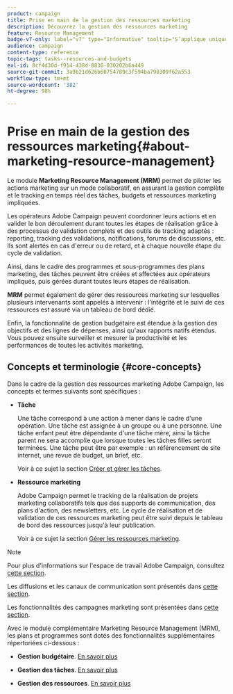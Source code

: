 ```yaml
---
product: campaign
title: Prise en main de la gestion des ressources marketing
description: Découvrez la gestion des ressources marketing
feature: Resource Management
badge-v7-only: label="v7" type="Informative" tooltip="S’applique uniquement à Campaign Classic v7"
audience: campaign
content-type: reference
topic-tags: tasks--resources-and-budgets
exl-id: 8cf4d30d-f914-438d-8836-030202b6a449
source-git-commit: 3a9b21d626b60754789c3f594ba798309f62a553
workflow-type: tm+mt
source-wordcount: '382'
ht-degree: 98%

---
```


# Prise en main de la gestion des ressources marketing{#about-marketing-resource-management}



Le module **Marketing Resource Management (MRM)** permet de piloter les actions marketing sur un mode collaboratif, en assurant la gestion complète et le tracking en temps réel des tâches, budgets et ressources marketing impliquées.

Les opérateurs Adobe Campaign peuvent coordonner leurs actions et en valider le bon déroulement durant toutes les étapes de réalisation grâce à des processus de validation complets et des outils de tracking adaptés : reporting, tracking des validations, notifications, forums de discussions, etc. Ils sont alertés en cas d&#39;erreur ou de retard, et à chaque nouvelle étape du cycle de validation.

Ainsi, dans le cadre des programmes et sous-programmes des plans marketing, des tâches peuvent être créées et affectées aux opérateurs impliqués, puis gérées durant toutes leurs étapes de réalisation.

**MRM** permet également de gérer des ressources marketing sur lesquelles plusieurs intervenants sont appelés à intervenir : l&#39;intégrité et le suivi de ces ressources est assuré via un tableau de bord dédié.

Enfin, la fonctionnalité de gestion budgétaire est étendue à la gestion des objectifs et des lignes de dépenses, ainsi qu&#39;aux rapports natifs étendus. Vous pouvez ensuite surveiller et mesurer la productivité et les performances de toutes les activités marketing.

## Concepts et terminologie {#core-concepts}

Dans le cadre de la gestion des ressources marketing Adobe Campaign, les concepts et termes suivants sont spécifiques :

* **Tâche**

  Une tâche correspond à une action à mener dans le cadre d&#39;une opération. Une tâche est assignée à un groupe ou à une personne. Une tâche enfant peut être dépendante d&#39;une tâche mère, ainsi la tâche parent ne sera accomplie que lorsque toutes les tâches filles seront terminées. Une tâche peut être par exemple : un référencement de site internet, une revue de budget, un brief, etc.

  Voir à ce sujet la section [Créer et gérer les tâches](../../mrm/using/creating-and-managing-tasks.md).

* **Ressource marketing**

  Adobe Campaign permet le tracking de la réalisation de projets marketing collaboratifs tels que des supports de communication, des plans d&#39;action, des newsletters, etc. Le cycle de réalisation et de validation de ces ressources marketing peut être suivi depuis le tableau de bord des ressources jusqu&#39;à leur publication.

  Voir à ce sujet la section [Gérer les ressources marketing](../../mrm/using/managing-marketing-resources.md).

>[!NOTE]
>
>Pour plus d&#39;informations sur l&#39;espace de travail Adobe Campaign, consultez [cette section](../../platform/using/adobe-campaign-workspace.md).
>  
>Les diffusions et les canaux de communication sont présentés dans [cette section](../../delivery/using/steps-about-delivery-creation-steps.md).
>
>Les fonctionnalités des campagnes marketing sont présentées dans [cette section](../../campaign/using/accessing-marketing-campaigns.md).

Avec le module complémentaire Marketing Resource Management (MRM), les plans et programmes sont dotés des fonctionnalités supplémentaires répertoriées ci-dessous :

* **Gestion budgétaire**. [En savoir plus](../../mrm/using/controlling-costs.md)

* **Gestion des tâches**. [En savoir plus](../../mrm/using/creating-and-managing-tasks.md)

* **Gestion des ressources**. [En savoir plus](../../mrm/using/managing-marketing-resources.md)
